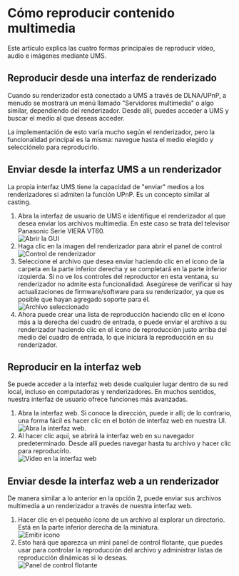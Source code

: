 # Cómo reproducir contenido multimedia

Este artículo explica las cuatro formas principales de reproducir vídeo, audio e imágenes mediante UMS.

## Reproducir desde una interfaz de renderizado

Cuando su renderizador está conectado a UMS a través de DLNA/UPnP, a menudo se mostrará un menú llamado "Servidores multimedia" o algo similar, dependiendo del renderizador. Desde allí, puedes acceder a UMS y buscar el medio al que deseas acceder.

La implementación de esto varía mucho según el renderizador, pero la funcionalidad principal es la misma: navegue hasta el medio elegido y selecciónelo para reproducirlo.

## Enviar desde la interfaz UMS a un renderizador

La propia interfaz UMS tiene la capacidad de "enviar" medios a los renderizadores si admiten la función UPnP. Es un concepto similar al casting.

1. Abra la interfaz de usuario de UMS e identifique el renderizador al que desea enviar los archivos multimedia. En este caso se trata del televisor Panasonic Serie VIERA VT60.  
   ![Abrir la GUI](@site/docs/guides/img/how-to-play-media-1.png)
2. Haga clic en la imagen del renderizador para abrir el panel de control  
   ![Control de renderizador](@site/docs/guides/img/how-to-play-media-2.png)
3. Seleccione el archivo que desea enviar haciendo clic en el ícono de la carpeta en la parte inferior derecha y se completará en la parte inferior izquierda. Si no ve los controles del reproductor en esta ventana, su renderizador no admite esta funcionalidad. Asegúrese de verificar si hay actualizaciones de firmware/software para su renderizador, ya que es posible que hayan agregado soporte para él.  
   ![Archivo seleccionado](@site/docs/guides/img/how-to-play-media-3.png)
4. Ahora puede crear una lista de reproducción haciendo clic en el ícono más a la derecha del cuadro de entrada, o puede enviar el archivo a su renderizador haciendo clic en el ícono de reproducción justo arriba del medio del cuadro de entrada, lo que iniciará la reproducción en su renderizador.

## Reproducir en la interfaz web

Se puede acceder a la interfaz web desde cualquier lugar dentro de su red local, incluso en computadoras y renderizadores. En muchos sentidos, nuestra interfaz de usuario ofrece funciones más avanzadas.

1. Abra la interfaz web. Si conoce la dirección, puede ir allí; de lo contrario, una forma fácil es hacer clic en el botón de interfaz web en nuestra UI.  
   ![Abra la interfaz web.](@site/docs/guides/img/how-to-play-media-4.png)
2. Al hacer clic aquí, se abrirá la interfaz web en su navegador predeterminado. Desde allí puedes navegar hasta tu archivo y hacer clic para reproducirlo.  
   ![Video en la interfaz web](@site/docs/guides/img/how-to-play-media-5.png)

## Enviar desde la interfaz web a un renderizador

De manera similar a lo anterior en la opción 2, puede enviar sus archivos multimedia a un renderizador a través de nuestra interfaz web.

1. Hacer clic en el pequeño ícono de un archivo al explorar un directorio. Está en la parte inferior derecha de la miniatura.  
   ![Emitir icono](@site/docs/guides/img/how-to-play-media-6.png)
2. Esto hará que aparezca un mini panel de control flotante, que puedes usar para controlar la reproducción del archivo y administrar listas de reproducción dinámicas si lo deseas.  
   ![Panel de control flotante](@site/docs/guides/img/how-to-play-media-7.png)
